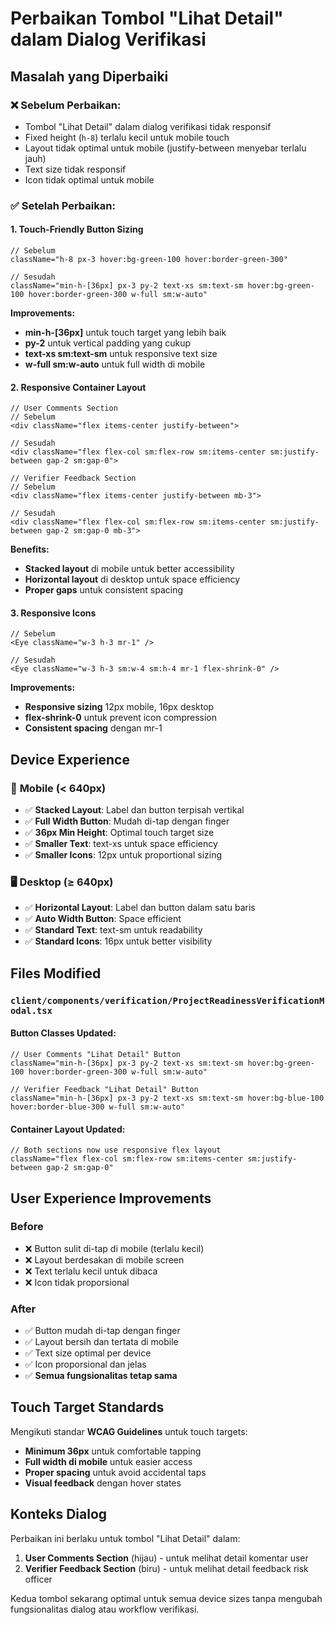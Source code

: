 # Perbaikan Tombol "Lihat Detail" dalam Dialog Verifikasi

## Masalah yang Diperbaiki

### ❌ **Sebelum Perbaikan:**
- Tombol "Lihat Detail" dalam dialog verifikasi tidak responsif
- Fixed height (`h-8`) terlalu kecil untuk mobile touch
- Layout tidak optimal untuk mobile (justify-between menyebar terlalu jauh)
- Text size tidak responsif
- Icon tidak optimal untuk mobile

### ✅ **Setelah Perbaikan:**

#### 1. **Touch-Friendly Button Sizing**
```tsx
// Sebelum
className="h-8 px-3 hover:bg-green-100 hover:border-green-300"

// Sesudah  
className="min-h-[36px] px-3 py-2 text-xs sm:text-sm hover:bg-green-100 hover:border-green-300 w-full sm:w-auto"
```

**Improvements:**
- **min-h-[36px]** untuk touch target yang lebih baik
- **py-2** untuk vertical padding yang cukup
- **text-xs sm:text-sm** untuk responsive text size
- **w-full sm:w-auto** untuk full width di mobile

#### 2. **Responsive Container Layout**
```tsx
// User Comments Section
// Sebelum
<div className="flex items-center justify-between">

// Sesudah
<div className="flex flex-col sm:flex-row sm:items-center sm:justify-between gap-2 sm:gap-0">
```

```tsx
// Verifier Feedback Section
// Sebelum
<div className="flex items-center justify-between mb-3">

// Sesudah
<div className="flex flex-col sm:flex-row sm:items-center sm:justify-between gap-2 sm:gap-0 mb-3">
```

**Benefits:**
- **Stacked layout** di mobile untuk better accessibility
- **Horizontal layout** di desktop untuk space efficiency
- **Proper gaps** untuk consistent spacing

#### 3. **Responsive Icons**
```tsx
// Sebelum
<Eye className="w-3 h-3 mr-1" />

// Sesudah
<Eye className="w-3 h-3 sm:w-4 sm:h-4 mr-1 flex-shrink-0" />
```

**Improvements:**
- **Responsive sizing** 12px mobile, 16px desktop
- **flex-shrink-0** untuk prevent icon compression
- **Consistent spacing** dengan mr-1

## Device Experience

### 📱 **Mobile (< 640px)**
- ✅ **Stacked Layout**: Label dan button terpisah vertikal
- ✅ **Full Width Button**: Mudah di-tap dengan finger
- ✅ **36px Min Height**: Optimal touch target size
- ✅ **Smaller Text**: text-xs untuk space efficiency
- ✅ **Smaller Icons**: 12px untuk proportional sizing

### 🖥️ **Desktop (≥ 640px)**  
- ✅ **Horizontal Layout**: Label dan button dalam satu baris
- ✅ **Auto Width Button**: Space efficient
- ✅ **Standard Text**: text-sm untuk readability
- ✅ **Standard Icons**: 16px untuk better visibility

## Files Modified

### `client/components/verification/ProjectReadinessVerificationModal.tsx`

#### Button Classes Updated:
```tsx
// User Comments "Lihat Detail" Button
className="min-h-[36px] px-3 py-2 text-xs sm:text-sm hover:bg-green-100 hover:border-green-300 w-full sm:w-auto"

// Verifier Feedback "Lihat Detail" Button  
className="min-h-[36px] px-3 py-2 text-xs sm:text-sm hover:bg-blue-100 hover:border-blue-300 w-full sm:w-auto"
```

#### Container Layout Updated:
```tsx
// Both sections now use responsive flex layout
className="flex flex-col sm:flex-row sm:items-center sm:justify-between gap-2 sm:gap-0"
```

## User Experience Improvements

### Before
- ❌ Button sulit di-tap di mobile (terlalu kecil)
- ❌ Layout berdesakan di mobile screen
- ❌ Text terlalu kecil untuk dibaca
- ❌ Icon tidak proporsional

### After  
- ✅ Button mudah di-tap dengan finger
- ✅ Layout bersih dan tertata di mobile
- ✅ Text size optimal per device
- ✅ Icon proporsional dan jelas
- ✅ **Semua fungsionalitas tetap sama**

## Touch Target Standards

Mengikuti standar **WCAG Guidelines** untuk touch targets:
- **Minimum 36px** untuk comfortable tapping
- **Full width di mobile** untuk easier access
- **Proper spacing** untuk avoid accidental taps
- **Visual feedback** dengan hover states

## Konteks Dialog

Perbaikan ini berlaku untuk tombol "Lihat Detail" dalam:
1. **User Comments Section** (hijau) - untuk melihat detail komentar user
2. **Verifier Feedback Section** (biru) - untuk melihat detail feedback risk officer

Kedua tombol sekarang optimal untuk semua device sizes tanpa mengubah fungsionalitas dialog atau workflow verifikasi.
